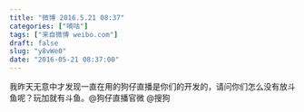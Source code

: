 ```yaml
---
title: "微博 2016.5.21 08:37"
categories: ["嘀咕"]
tags: ["来自微博 weibo.com"]
draft: false
slug: "y8vWe0"
date: "2016-05-21 08:37:00"
---
```


<p>我昨天无意中才发现一直在用的狗仔直播是你们的开发的，请问你们怎么没有放斗鱼呢？玩加就有斗鱼。@狗仔直播官微 @搜狗 ​​​​</p>
